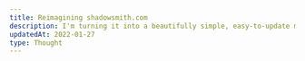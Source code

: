 ```yaml
---
title: Reimagining shadowsmith.com
description: I'm turning it into a beautifully simple, easy-to-update microblog.
updatedAt: 2022-01-27
type: Thought
---
```

